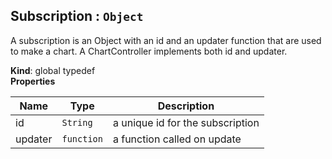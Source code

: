 <a name="Subscription"></a>

## Subscription : <code>Object</code>
A subscription is an Object with an id and an updater function that are used
to make a chart. A ChartController implements both id and updater.

**Kind**: global typedef  
**Properties**

| Name | Type | Description |
| --- | --- | --- |
| id | <code>String</code> | a unique id for the subscription |
| updater | <code>function</code> | a function called on update |

